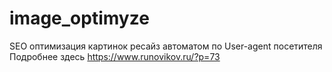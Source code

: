 # image_optimyze
SEO оптимизация картинок ресайз автоматом по User-agent посетителя
Подробнее здесь https://www.runovikov.ru/?p=73
